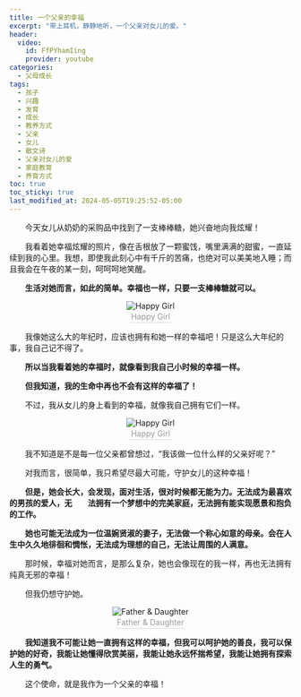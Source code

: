 ```yaml
---
title: 一个父亲的幸福
excerpt: "带上耳机，静静地听，一个父亲对女儿的爱。"
header:
  video:
    id: FfPYhamIing
    provider: youtube
categories:
  - 父母成长
tags: 
  - 孩子
  - 兴趣
  - 发育
  - 成长
  - 教养方式
  - 父亲
  - 女儿
  - 散文诗
  - 父亲对女儿的爱
  - 家庭教育
  - 养育方式
toc: true
toc_sticky: true
last_modified_at: 2024-05-05T19:25:52-05:00
---
```


&emsp;&emsp;今天女儿从奶奶的采购品中找到了一支棒棒糖，她兴奋地向我炫耀！

&emsp;&emsp;我看着她幸福炫耀的照片，像在舌根放了一颗蜜饯，嘴里满满的甜蜜，一直延续到我的心里。我想，即使我此刻心中有千斤的苦痛，也绝对可以美美地入睡；而且我会在午夜的某一刻，呵呵呵地笑醒。

**&emsp;&emsp;生活对她而言，如此的简单。幸福也一样，只要一支棒棒糖就可以。**



<center><img src="https://fastly.jsdelivr.net/gh/GabrielPeace/img@main/2024/karl-fredrickson-GEJxI_QRPwM-unsplash.jpg" alt="Happy Girl" /><br>
    <div style="color:orange; border-bottom: 1px solid #d9d9d9;
    display: inline-block;
    color: #999;
    padding: 2px;">Happy Girl</div>
</center>

&emsp;&emsp;我像她这么大的年纪时，应该也拥有和她一样的幸福吧！只是这么大年纪的事，我自己记不得了。

**&emsp;&emsp;所以当我看着她的幸福时，就像看到我自己小时候的幸福一样。**

**&emsp;&emsp;但我知道，我的生命中再也不会有这样的幸福了！**

&emsp;&emsp;不过，我从女儿的身上看到的幸福，就像我自己拥有它们一样。

<center><img src="https://fastly.jsdelivr.net/gh/GabrielPeace/img@main/2024/oksana-zub-vHgQ9wF7RTY-unsplash.jpg" alt="Happy Girl" /><br>
    <div style="color:orange; border-bottom: 1px solid #d9d9d9;
    display: inline-block;
    color: #999;
    padding: 2px;">Happy Girl</div>
</center>

&emsp;&emsp;我不知道是不是每一位父亲都曾想过，“我该做一位什么样的父亲好呢？”

&emsp;&emsp;对我而言，很简单，我只希望尽最大可能，守护女儿的这种幸福！

&emsp;&emsp;**但是，她会长大，会发现，面对生活，很对时候都无能为力。无法成为最喜欢的男孩的爱人，无&emsp;&emsp;法拥有一个梦想中的完美家庭，无法拥有能实现愿景和抱负的工作。**

**&emsp;&emsp;她也可能无法成为一位温婉贤淑的妻子，无法做一个称心如意的母亲。会在人生中久久地徘徊和惆怅，无法成为理想的自己，无法让周围的人满意。**

&emsp;&emsp;那时候，幸福对她而言，是那么复杂，她也会像现在的我一样，再也无法拥有纯真无邪的幸福！

&emsp;&emsp;但我仍想守护她。

<center><img src="https://fastly.jsdelivr.net/gh/GabrielPeace/img@main/2024/lauren-lulu-taylor-vppMdk_GMo4-unsplash.jpg" alt="Father & Daughter" /><br>
    <div style="color:orange; border-bottom: 1px solid #d9d9d9;
    display: inline-block;
    color: #999;
    padding: 2px;">Father & Daughter</div>
</center>

&emsp;&emsp;**我知道我不可能让她一直拥有这样的幸福，但我可以呵护她的善良，我可以保护她的好奇，我能让她懂得欣赏美丽，我能让她永远怀揣希望，我能让她拥有探索人生的勇气。**

&emsp;&emsp;这个使命，就是我作为一个父亲的幸福！
